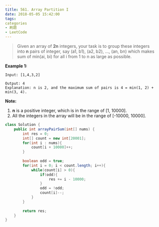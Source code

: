 ```yaml
---
title: 561. Array Partition I
date: 2018-05-05 15:42:00
tags:
categories
- 刷题
- LeetCode
---
```


>Given an array of **2n** integers, your task is to group these integers into **n** pairs of integer, say (a1, b1), (a2, b2), ..., (an, bn) which makes sum of min(ai, bi) for all i from 1 to n as large as possible. 

**Example 1:** 

```
Input: [1,4,3,2]

Output: 4
Explanation: n is 2, and the maximum sum of pairs is 4 = min(1, 2) + min(3, 4).
```

**Note:** 

1. **n** is a positive integer, which is in the range of [1, 10000].
2. All the integers in the array will be in the range of [-10000, 10000].

```java
class Solution {
    public int arrayPairSum(int[] nums) {
        int res = 0;
        int[] count = new int[20001];
        for(int i : nums){
            count[i + 10000]++;
        }
        
        boolean odd = true;
        for(int i = 0; i < count.length; i++){
            while(count[i] > 0){
                if(odd){
                    res += i - 10000;
                }
                odd = !odd;
                count[i]--;
            }
        }
        
        return res;
    }
}
```

